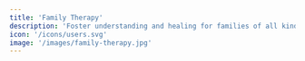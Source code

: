 ```yaml
---
title: 'Family Therapy'
description: 'Foster understanding and healing for families of all kinds.'
icon: '/icons/users.svg'
image: '/images/family-therapy.jpg'
---
```

